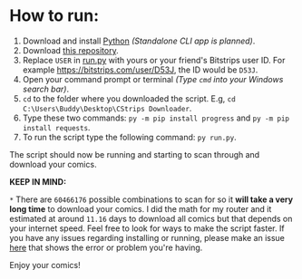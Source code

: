 # How to run:
1. Download and install [Python](https://www.python.org/downloads/) _(Standalone CLI app is planned)_.
2. Download [this repository](https://github.com/VenkSociety/CStrips-Downloader/archive/master.zip).
3. Replace `USER` in [run.py](https://github.com/VenkSociety/CStrips-Downloader/blob/master/run.py#L16) with yours or your friend's Bitstrips user ID. For example https://bitstrips.com/user/D53J, the ID would be `D53J`.
4. Open your command prompt or terminal _(Type `cmd` into your  Windows search bar)_.
5. `cd` to the folder where you downloaded the script. E.g, `cd C:\Users\Buddy\Desktop\CStrips Downloader`.
6. Type these two commands: `py -m pip install progress` and `py -m pip install requests`.
7. To run the script type the following command: `py run.py`.

The script should now be running and starting to scan through and download your comics.

**KEEP IN MIND:**

`*` There are `60466176` possible combinations to scan for so it **will take a very long time** to download your comics. I did the math for my router and it estimated at around `11.16` days to download all comics but that depends on your internet speed. Feel free to look for ways to make the script faster. If you have any issues regarding installing or running, please make an issue [here](https://github.com/VenkSociety/CStrips-Downloader/issues) that shows the error or problem you're having.

Enjoy your comics!
